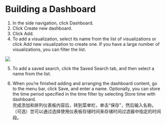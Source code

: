 
# Building a Dashboard

1. In the side navigation, click Dashboard.
2. Click Create new dashboard.
3. Click Add.
4. To add a visualization, select its name from the list of visualizations or click Add new visualization to create one. If you have a large number of visualizations, you can filter the list.

![](https://www.elastic.co/guide/en/kibana/current/images/Dashboard_add_visualization.png)

5. To add a saved search, click the Saved Search tab, and then select a name from the list.

6. When you’re finished adding and arranging the dashboard content, go to the menu bar, click Save, and enter a name. Optionally, you can store the time period specified in the time filter by selecting Store time with dashboard.  
完成添加和排列仪表板内容后，转到菜单栏，单击“保存”，然后输入名称。 （可选）您可以通过选择使用仪表板存储时间来存储时间过滤器中指定的时间段。


